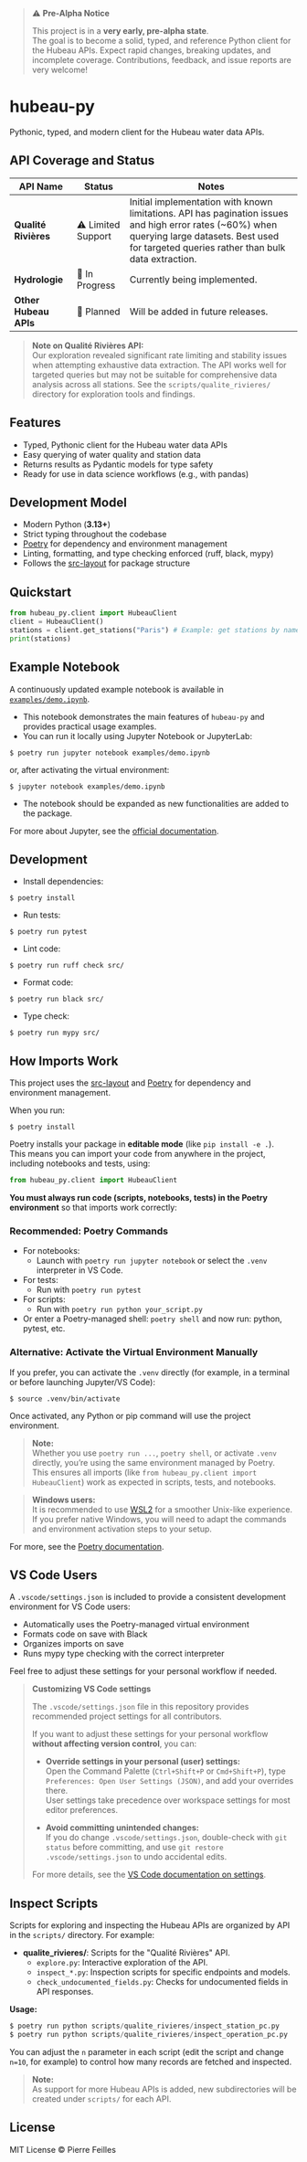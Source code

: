 > ⚠️ **Pre-Alpha Notice**
>
> This project is in a **very early, pre-alpha state**.  
> The goal is to become a solid, typed, and reference Python client for the Hubeau APIs.
> Expect rapid changes, breaking updates, and incomplete coverage.
> Contributions, feedback, and issue reports are very welcome!

# hubeau-py

Pythonic, typed, and modern client for the Hubeau water data APIs.

## API Coverage and Status

| API Name              | Status             | Notes                                                                                                                                                                                               |
| --------------------- | ------------------ | --------------------------------------------------------------------------------------------------------------------------------------------------------------------------------------------------- |
| **Qualité Rivières**  | ⚠️ Limited Support | Initial implementation with known limitations. API has pagination issues and high error rates (~60%) when querying large datasets. Best used for targeted queries rather than bulk data extraction. |
| **Hydrologie**        | 🚧 In Progress     | Currently being implemented.                                                                                                                                                                        |
| **Other Hubeau APIs** | 📅 Planned         | Will be added in future releases.                                                                                                                                                                   |

> **Note on Qualité Rivières API:**  
> Our exploration revealed significant rate limiting and stability issues when attempting exhaustive data extraction. The API works well for targeted queries but may not be suitable for comprehensive data analysis across all stations. See the `scripts/qualite_rivieres/` directory for exploration tools and findings.

## Features

- Typed, Pythonic client for the Hubeau water data APIs
- Easy querying of water quality and station data
- Returns results as Pydantic models for type safety
- Ready for use in data science workflows (e.g., with pandas)

## Development Model

- Modern Python (**3.13+**)
- Strict typing throughout the codebase
- [Poetry](https://python-poetry.org/) for dependency and environment management
- Linting, formatting, and type checking enforced (ruff, black, mypy)
- Follows the [src-layout](https://realpython.com/python-application-layouts/) for package structure

## Quickstart

```python
from hubeau_py.client import HubeauClient
client = HubeauClient()
stations = client.get_stations("Paris") # Example: get stations by name for the Qualité Rivières API
print(stations)
```

## Example Notebook

A continuously updated example notebook is available in [`examples/demo.ipynb`](examples/demo.ipynb).

- This notebook demonstrates the main features of `hubeau-py` and provides practical usage examples.
- You can run it locally using Jupyter Notebook or JupyterLab:

```
$ poetry run jupyter notebook examples/demo.ipynb
```

or, after activating the virtual environment:

```
$ jupyter notebook examples/demo.ipynb
```

- The notebook should be expanded as new functionalities are added to the package.

For more about Jupyter, see the [official documentation](https://jupyter.org/documentation).

## Development

- Install dependencies:

```
$ poetry install
```

- Run tests:

```
$ poetry run pytest
```

- Lint code:

```
$ poetry run ruff check src/
```

- Format code:

```
$ poetry run black src/
```

- Type check:

```
$ poetry run mypy src/
```

## How Imports Work

This project uses the [src-layout](https://realpython.com/python-application-layouts/) and [Poetry](https://python-poetry.org/) for dependency and environment management.

When you run:

```
$ poetry install
```

Poetry installs your package in **editable mode** (like `pip install -e .`).  
This means you can import your code from anywhere in the project, including notebooks and tests, using:

```python
from hubeau_py.client import HubeauClient
```

**You must always run code (scripts, notebooks, tests) in the Poetry environment** so that imports work correctly:

### Recommended: Poetry Commands

- For notebooks:
  - Launch with `poetry run jupyter notebook` or select the `.venv` interpreter in VS Code.
- For tests:
  - Run with `poetry run pytest`
- For scripts:
  - Run with `poetry run python your_script.py`
- Or enter a Poetry-managed shell: `poetry shell`
  and now run: python, pytest, etc.

### Alternative: Activate the Virtual Environment Manually

If you prefer, you can activate the `.venv` directly (for example, in a terminal or before launching Jupyter/VS Code):

```
$ source .venv/bin/activate
```

Once activated, any Python or pip command will use the project environment.

> **Note:**  
> Whether you use `poetry run ...`, `poetry shell`, or activate `.venv` directly, you’re using the same environment managed by Poetry.  
> This ensures all imports (like `from hubeau_py.client import HubeauClient`) work as expected in scripts, tests, and notebooks.

> **Windows users:**  
> It is recommended to use [WSL2](https://learn.microsoft.com/en-us/windows/wsl/) for a smoother Unix-like experience.  
> If you prefer native Windows, you will need to adapt the commands and environment activation steps to your setup.

For more, see the [Poetry documentation](https://python-poetry.org/docs/basic-usage/).

## VS Code Users

A `.vscode/settings.json` is included to provide a consistent development environment for VS Code users:

- Automatically uses the Poetry-managed virtual environment
- Formats code on save with Black
- Organizes imports on save
- Runs mypy type checking with the correct interpreter

Feel free to adjust these settings for your personal workflow if needed.

> **Customizing VS Code settings**
>
> The `.vscode/settings.json` file in this repository provides recommended project settings for all contributors.
>
> If you want to adjust these settings for your personal workflow **without affecting version control**, you can:
>
> - **Override settings in your personal (user) settings:**  
>   Open the Command Palette (`Ctrl+Shift+P` or `Cmd+Shift+P`), type `Preferences: Open User Settings (JSON)`, and add your overrides there.  
>   User settings take precedence over workspace settings for most editor preferences.
>
> - **Avoid committing unintended changes:**  
>   If you do change `.vscode/settings.json`, double-check with `git status` before committing, and use `git restore .vscode/settings.json` to undo accidental edits.
>
> For more details, see the [VS Code documentation on settings](https://code.visualstudio.com/docs/configure/settings).

## Inspect Scripts

Scripts for exploring and inspecting the Hubeau APIs are organized by API in the `scripts/` directory. For example:

- **qualite_rivieres/**: Scripts for the "Qualité Rivières" API.
  - `explore.py`: Interactive exploration of the API.
  - `inspect_*.py`: Inspection scripts for specific endpoints and models.
  - `check_undocumented_fields.py`: Checks for undocumented fields in API responses.

**Usage:**

```python
$ poetry run python scripts/qualite_rivieres/inspect_station_pc.py
$ poetry run python scripts/qualite_rivieres/inspect_operation_pc.py
```

You can adjust the `n` parameter in each script (edit the script and change `n=10`, for example) to control how many records are fetched and inspected.

> **Note:**  
> As support for more Hubeau APIs is added, new subdirectories will be created under `scripts/` for each API.

## License

MIT License © Pierre Feilles
